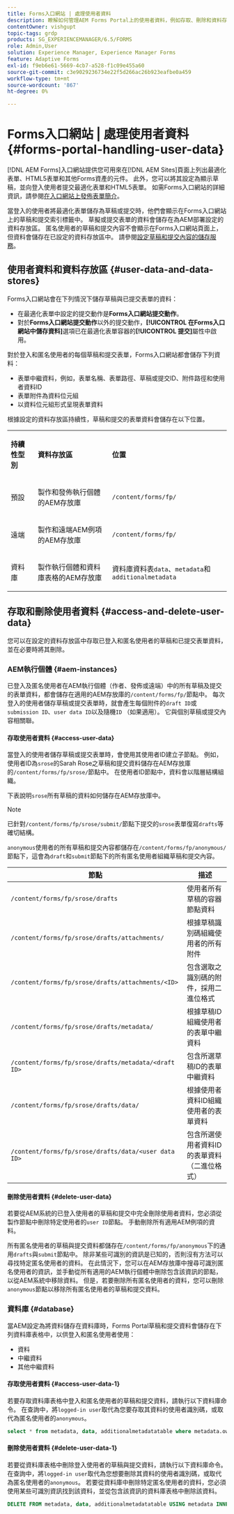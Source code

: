 ```yaml
---
title: Forms入口網站 | 處理使用者資料
description: 瞭解如何管理AEM Forms Portal上的使用者資料，例如存取、刪除和資料存放區。
contentOwner: vishgupt
topic-tags: grdp
products: SG_EXPERIENCEMANAGER/6.5/FORMS
role: Admin,User
solution: Experience Manager, Experience Manager Forms
feature: Adaptive Forms
exl-id: f9eb6e61-5669-4cb7-a528-f1c09e455a60
source-git-commit: c3e9029236734e22f5d266ac26b923eafbe0a459
workflow-type: tm+mt
source-wordcount: '867'
ht-degree: 0%

---
```


# Forms入口網站 | 處理使用者資料 {#forms-portal-handling-user-data}

[!DNL AEM Forms]入口網站提供您可用來在[!DNL AEM Sites]頁面上列出最適化表單、HTML5表單和其他Forms資產的元件。 此外，您可以將其設定為顯示草稿，並向登入使用者提交最適化表單和HTML5表單。 如需Forms入口網站的詳細資訊，請參閱[在入口網站上發佈表單簡介](/help/forms/using/introduction-publishing-forms.md)。

當登入的使用者將最適化表單儲存為草稿或提交時，他們會顯示在Forms入口網站上的草稿和提交索引標籤中。 草擬或提交表單的資料會儲存在為AEM部署設定的資料存放區。 匿名使用者的草稿和提交內容不會顯示在Forms入口網站頁面上，但資料會儲存在已設定的資料存放區中。 請參閱[設定草稿和提交內容的儲存服務](/help/forms/using/configuring-draft-submission-storage.md)。

## 使用者資料和資料存放區 {#user-data-and-data-stores}

Forms入口網站會在下列情況下儲存草稿與已提交表單的資料：

* 在最適化表單中設定的提交動作是&#x200B;**Forms入口網站提交動作**。
* 對於&#x200B;**Forms入口網站提交動作**&#x200B;以外的提交動作，**[!UICONTROL 在Forms入口網站中儲存資料]**&#x200B;選項已在最適化表單容器的&#x200B;**[!UICONTROL 提交]**&#x200B;屬性中啟用。

對於登入和匿名使用者的每個草稿和提交表單，Forms入口網站都會儲存下列資料：

* 表單中繼資料，例如，表單名稱、表單路徑、草稿或提交ID、附件路徑和使用者資料ID
* 表單附件為資料位元組
* 以資料位元組形式呈現表單資料

根據設定的資料存放區持續性，草稿和提交的表單資料會儲存在以下位置。

<table>
 <tbody>
  <tr>
   <td><p><strong>持續性型別</strong></p> </td>
   <td><p><strong>資料存放區</strong></p> </td>
   <td><p><strong>位置</strong></p> </td>
  </tr>
  <tr>
   <td><p>預設</p> </td>
   <td><p>製作和發佈執行個體的AEM存放庫</p> </td>
   <td><p><code>/content/forms/fp/</code></p> </td>
  </tr>
  <tr>
   <td><p>遠端</p> </td>
   <td><p>製作和遠端AEM例項的AEM存放庫</p> </td>
   <td><p><code>/content/forms/fp/</code></p> </td>
  </tr>
  <tr>
   <td><p>資料庫</p> </td>
   <td><p>製作執行個體和資料庫表格的AEM存放庫</p> </td>
   <td>資料庫資料表<code>data</code>、<code>metadata</code>和 <code>additionalmetadata</code></td>
  </tr>
 </tbody>
</table>

## 存取和刪除使用者資料 {#access-and-delete-user-data}

您可以在設定的資料存放區中存取已登入和匿名使用者的草稿和已提交表單資料，並在必要時將其刪除。

### AEM執行個體 {#aem-instances}

已登入及匿名使用者在AEM執行個體（作者、發佈或遠端）中的所有草稿及提交的表單資料，都會儲存在適用的AEM存放庫的`/content/forms/fp/`節點中。 每次登入的使用者儲存草稿或提交表單時，就會產生每個附件的`draft ID`或`submission ID`、`user data ID`以及隨機`ID` （如果適用）。 它與個別草稿或提交內容相關聯。

#### 存取使用者資料 {#access-user-data}

當登入的使用者儲存草稿或提交表單時，會使用其使用者ID建立子節點。 例如，使用者ID為`srose`的Sarah Rose之草稿和提交資料儲存在AEM存放庫的`/content/forms/fp/srose/`節點中。 在使用者ID節點中，資料會以階層結構組織。

下表說明`srose`所有草稿的資料如何儲存在AEM存放庫中。

>[!NOTE]
>
>已針對`/content/forms/fp/srose/submit/`節點下提交的`srose`表單復寫`drafts`等確切結構。
>
>`anonymous`使用者的所有草稿和提交內容都儲存在`/content/forms/fp/anonymous/`節點下，這會為`draft`和`submit`節點下的所有匿名使用者組織草稿和提交內容。

| 節點 | 描述 |
|---|---|
| `/content/forms/fp/srose/drafts` | 使用者所有草稿的容器節點資料 |
| `/content/forms/fp/srose/drafts/attachments/` | 根據草稿識別碼組織使用者的所有附件 |
| `/content/forms/fp/srose/drafts/attachments/<ID>` | 包含選取之識別碼的附件，採用二進位格式 |
| `/content/forms/fp/srose/drafts/metadata/` | 根據草稿ID組織使用者的表單中繼資料 |
| `/content/forms/fp/srose/drafts/metadata/<draft ID>` | 包含所選草稿ID的表單中繼資料 |
| `/content/forms/fp/srose/drafts/data/` | 根據使用者資料ID組織使用者的表單資料 |
| `/content/forms/fp/srose/drafts/data/<user data ID>` | 包含所選使用者資料ID的表單資料（二進位格式） |

#### 刪除使用者資料 {#delete-user-data}

若要從AEM系統的已登入使用者的草稿和提交中完全刪除使用者資料，您必須從製作節點中刪除特定使用者的`user ID`節點。 手動刪除所有適用AEM例項的資料。

所有匿名使用者的草稿與提交資料都儲存在`/content/forms/fp/anonymous`下的通用`drafts`與`submit`節點中。 除非某些可識別的資訊是已知的，否則沒有方法可以尋找特定匿名使用者的資料。 在此情況下，您可以在AEM存放庫中搜尋可識別匿名使用者的資訊，並手動從所有適用的AEM執行個體中刪除包含該資訊的節點，以從AEM系統中移除資料。 但是，若要刪除所有匿名使用者的資料，您可以刪除`anonymous`節點以移除所有匿名使用者的草稿和提交資料。

### 資料庫 {#database}

當AEM設定為將資料儲存在資料庫時，Forms Portal草稿和提交資料會儲存在下列資料庫表格中，以供登入和匿名使用者使用：

* 資料
* 中繼資料
* 其他中繼資料

#### 存取使用者資料 {#access-user-data-1}

若要存取資料庫表格中登入和匿名使用者的草稿和提交資料，請執行以下資料庫命令。 在查詢中，將`logged-in user`取代為您要存取其資料的使用者識別碼，或取代為匿名使用者的`anonymous`。

```sql
select * from metadata, data, additionalmetadatatable where metadata.owner = 'logged-in user' and metadata.id = additionalmetadatatable.id and metadata.userdataID = data.id
```

#### 刪除使用者資料 {#delete-user-data-1}

若要從資料庫表格中刪除登入使用者的草稿與提交資料，請執行以下資料庫命令。 在查詢中，將`logged-in user`取代為您想要刪除其資料的使用者識別碼，或取代為匿名使用者的`anonymous`。 若要從資料庫中刪除特定匿名使用者的資料，您必須使用某些可識別資訊找到該資料，並從包含該資訊的資料庫表格中刪除該資料。

```sql
DELETE FROM metadata, data, additionalmetadatatable USING metadata INNER JOIN data ON metadata.userdataID = data.id INNER JOIN additionalmetadatatable ON metadata.id = additionalmetadatatable.id WHERE metadata.owner = 'logged-in user'
```
